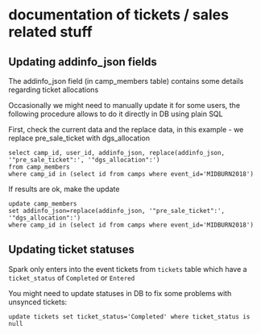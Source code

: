 # documentation of tickets / sales related stuff

## Updating addinfo_json fields

The addinfo_json field (in camp_members table) contains some details regarding ticket allocations

Occasionally we might need to manually update it for some users, the following procedure allows to do it directly in DB using plain SQL

First, check the current data and the replace data, in this example - we replace pre_sale_ticket with dgs_allocation
```
select camp_id, user_id, addinfo_json, replace(addinfo_json, '"pre_sale_ticket":', '"dgs_allocation":')
from camp_members
where camp_id in (select id from camps where event_id='MIDBURN2018')
```

If results are ok, make the update 

```
update camp_members
set addinfo_json=replace(addinfo_json, '"pre_sale_ticket":', '"dgs_allocation":')
where camp_id in (select id from camps where event_id='MIDBURN2018')
```

## Updating ticket statuses

Spark only enters into the event tickets from `tickets` table which have a `ticket_status` of `Completed` or `Entered`

You might need to update statuses in DB to fix some problems with unsynced tickets:

```
update tickets set ticket_status='Completed' where ticket_status is null
```
